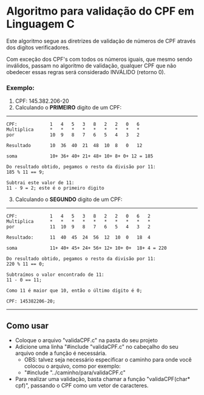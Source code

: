 
#	Algoritmo para validação do CPF em Linguagem C

Este algoritmo segue as diretrizes de validação de números de CPF através dos digítos verificadores.

Com exceção dos CPF's com todos os números iguais, que mesmo sendo inválidos, passam no algoritmo de validação, qualquer CPF que não obedecer essas regras será considerado INVÁLIDO (retorno 0).

### Exemplo:

1. CPF: 145.382.206-20
2. Calculando o **PRIMEIRO** digito de um CPF: 

---

    CPF:			1	4	5	3	8	2	2	0	6 
    Multiplica		*	*	*	*	*	*	*	*	*
    por				10	9	8	7	6	5	4	3	2

    Resultado       10	36	40	21	48	10	8	0	12

    soma			10+ 36+ 40+ 21+ 48+ 10+ 8+ 0+ 12 = 185

    Do resultado obtido, pegamos o resto da divisão por 11:
    185 % 11 == 9;

    Subtrai este valor de 11: 
    11 - 9 = 2; este é o primeiro digito


3. Calculando o **SEGUNDO** digito de um CPF:
---

    CPF:			1	4	5	3	8	2	2	0	6	2
    Multiplica		*	*	*	*	*	*	*	*	*	*
    por             11	10	9	8	7	6	5	4	3	2
    				
    Resultado:		11	40	45	24	56	12	10	0	18	4
    
    soma			11+ 40+ 45+ 24+ 56+ 12+ 10+ 0+  18+ 4 = 220
    
    Do resultado obtido, pegamos o resto da divisão por 11:
    220 % 11 == 0;
    
    Subtraímos o valor encontrado de 11:
    11 - 0 == 11;
    
    Como 11 é maior que 10, então o último dígito é 0;
    
    CPF: 145382206-20;
---

## Como usar

- Coloque o arquivo "validaCPF.c" na pasta do seu projeto
- Adicione uma linha "#include "validaCPF.c" no cabeçalho do seu arquivo onde a função é necessária.
    - OBS: talvez seja necessário especificar o caminho para onde você colocou o arquivo, como por exemplo:
    - "#include "../caminho/para/validaCPF.c"
- Para realizar uma validação, basta chamar a função "validaCPF(char* cpf)", passando o CPF como um vetor de caracteres.